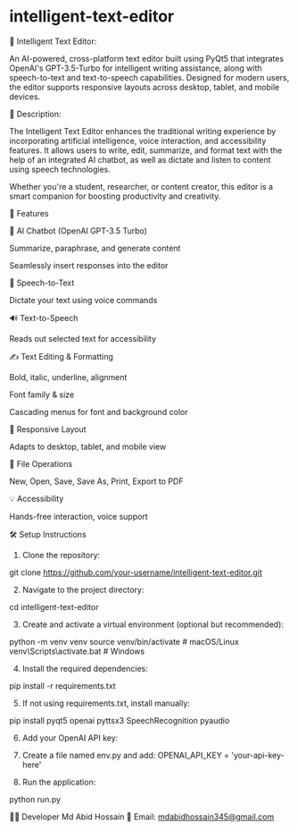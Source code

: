 # intelligent-text-editor
📝 Intelligent Text Editor:

An AI-powered, cross-platform text editor built using PyQt5 that integrates OpenAI's GPT-3.5-Turbo for intelligent writing assistance, along with speech-to-text and text-to-speech capabilities. Designed for modern users, the editor supports responsive layouts across desktop, tablet, and mobile devices.

📖 Description:

The Intelligent Text Editor enhances the traditional writing experience by incorporating artificial intelligence, voice interaction, and accessibility features. It allows users to write, edit, summarize, and format text with the help of an integrated AI chatbot, as well as dictate and listen to content using speech technologies.

Whether you're a student, researcher, or content creator, this editor is a smart companion for boosting productivity and creativity.

🚀 Features

🤖 AI Chatbot (OpenAI GPT-3.5 Turbo)

Summarize, paraphrase, and generate content

Seamlessly insert responses into the editor

🎤 Speech-to-Text

Dictate your text using voice commands

🔊 Text-to-Speech

Reads out selected text for accessibility

✍️ Text Editing & Formatting

Bold, italic, underline, alignment

Font family & size

Cascading menus for font and background color

📱 Responsive Layout

Adapts to desktop, tablet, and mobile view

📂 File Operations

New, Open, Save, Save As, Print, Export to PDF

💡 Accessibility

Hands-free interaction, voice support

🛠️ Setup Instructions
1. Clone the repository:

git clone https://github.com/your-username/intelligent-text-editor.git

2. Navigate to the project directory:

cd intelligent-text-editor

3. Create and activate a virtual environment (optional but recommended):

python -m venv venv
source venv/bin/activate # macOS/Linux
venv\Scripts\activate.bat # Windows

4. Install the required dependencies:

pip install -r requirements.txt

5. If not using requirements.txt, install manually:

pip install pyqt5 openai pyttsx3 SpeechRecognition pyaudio

6. Add your OpenAI API key:

7. Create a file named env.py and add:
OPENAI_API_KEY = 'your-api-key-here'

8. Run the application:

python run.py


👨‍💻 Developer
Md Abid Hossain
📧 Email: mdabidhossain345@gmail.com
